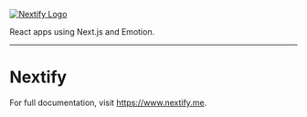 
[![Nextify Logo](https://nextify.s3-eu-west-1.amazonaws.com/img/nextify-repository-logo.svg#0)](https://www.nextify.me/)

React apps using Next.js and Emotion.

---

# Nextify
For full documentation, visit https://www.nextify.me.
